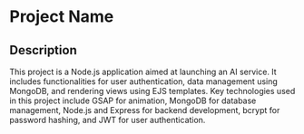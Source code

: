 # Project Name

## Description

This project is a Node.js application aimed at launching an AI service. It includes functionalities for user authentication, data management using MongoDB, and rendering views using EJS templates. Key technologies used in this project include GSAP for animation, MongoDB for database management, Node.js and Express for backend development, bcrypt for password hashing, and JWT for user authentication.
